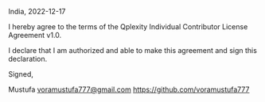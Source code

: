 India, 2022-12-17

I hereby agree to the terms of the Qplexity Individual Contributor License
Agreement v1.0.

I declare that I am authorized and able to make this agreement and sign this
declaration.

Signed,

Mustufa voramustufa777@gmail.com https://github.com/voramustufa777
